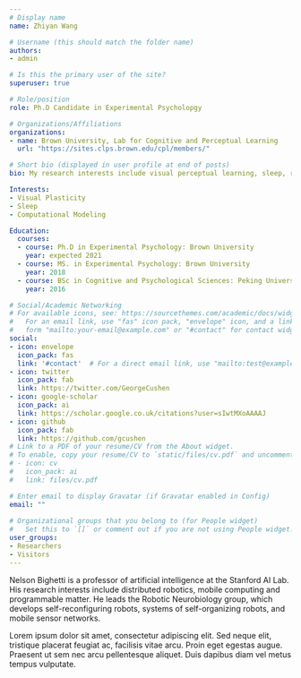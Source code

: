 ```yaml
---
# Display name
name: Zhiyan Wang

# Username (this should match the folder name)
authors:
- admin

# Is this the primary user of the site?
superuser: true

# Role/position
role: Ph.D Candidate in Experimental Psycholopgy

# Organizations/Affiliations
organizations:
- name: Brown University, Lab for Cognitive and Perceptual Learning
  url: "https://sites.clps.brown.edu/cpl/members/"

# Short bio (displayed in user profile at end of posts)
bio: My research interests include visual perceptual learning, sleep, reward, and computational modeling

Interests:
- Visual Plasticity
- Sleep
- Computational Modeling

Education:
  courses:
  - course: Ph.D in Experimental Psychology: Brown University
    year: expected 2021
  - course: MS. in Experimental Psychology: Brown University
    year: 2018
  - course: BSc in Cognitive and Psychological Sciences: Peking University
    year: 2016

# Social/Academic Networking
# For available icons, see: https://sourcethemes.com/academic/docs/widgets/#icons
#   For an email link, use "fas" icon pack, "envelope" icon, and a link in the
#   form "mailto:your-email@example.com" or "#contact" for contact widget.
social:
- icon: envelope
  icon_pack: fas
  link: '#contact'  # For a direct email link, use "mailto:test@example.org".
- icon: twitter
  icon_pack: fab
  link: https://twitter.com/GeorgeCushen
- icon: google-scholar
  icon_pack: ai
  link: https://scholar.google.co.uk/citations?user=sIwtMXoAAAAJ
- icon: github
  icon_pack: fab
  link: https://github.com/gcushen
# Link to a PDF of your resume/CV from the About widget.
# To enable, copy your resume/CV to `static/files/cv.pdf` and uncomment the lines below.  
# - icon: cv
#   icon_pack: ai
#   link: files/cv.pdf

# Enter email to display Gravatar (if Gravatar enabled in Config)
email: ""
  
# Organizational groups that you belong to (for People widget)
#   Set this to `[]` or comment out if you are not using People widget.  
user_groups:
- Researchers
- Visitors
---
```


Nelson Bighetti is a professor of artificial intelligence at the Stanford AI Lab. His research interests include distributed robotics, mobile computing and programmable matter. He leads the Robotic Neurobiology group, which develops self-reconfiguring robots, systems of self-organizing robots, and mobile sensor networks.

Lorem ipsum dolor sit amet, consectetur adipiscing elit. Sed neque elit, tristique placerat feugiat ac, facilisis vitae arcu. Proin eget egestas augue. Praesent ut sem nec arcu pellentesque aliquet. Duis dapibus diam vel metus tempus vulputate. 
